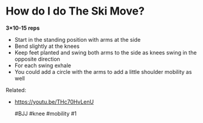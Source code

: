 # How do I do The Ski Move?

**3×10-15 reps**
- Start in the standing position with arms at the side
- Bend slightly at the knees
- Keep feet planted and swing both arms to the side as knees swing in the opposite direction
- For each swing exhale
- You could add a circle with the arms to add a little shoulder mobility as well

Related:
 - https://youtu.be/THc70HvLenU

    #BJJ #knee #mobility #1

